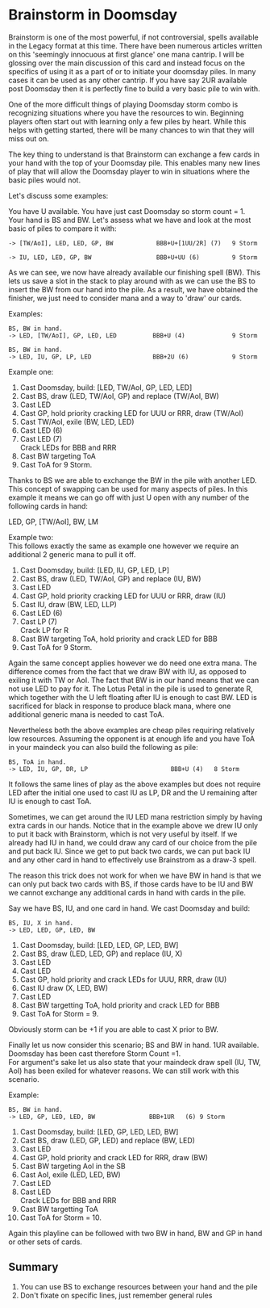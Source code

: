 # Brainstorm in Doomsday

Brainstorm is one of the most powerful, if not controversial, spells available
in the Legacy format at this time. There have been numerous articles
written on this 'seemingly innocuous at first glance' one mana
cantrip. I will be glossing over the main discussion of this card and
instead focus on the specifics of using it as a part of or to initiate
your doomsday piles. In many cases it can be used as any other cantrip.
If you have say 2UR available post Doomsday then it is perfectly fine to
build a very basic pile to win with.

One of the more difficult things of playing Doomsday storm combo is recognizing
situations where you have the resources to win.
Beginning players often start out with learning only a few piles by heart. While
this helps with getting started, there will be many chances to win that they will miss out on.

The key thing to understand is that Brainstorm can exchange a few cards in your hand
with the top of your Doomsday pile. This enables many new lines of play that will
allow the Doomsday player to win in situations where the basic piles would not.

Let's discuss some examples:

You have U available. You have just cast Doomsday so storm
count = 1. Your hand is BS and BW. Let's assess what we have and look at the
most basic of piles to compare it with:

```
-> [TW/AoI], LED, LED, GP, BW            BBB+U+[1UU/2R] (7)   9 Storm

-> IU, LED, LED, GP, BW                  BBB+U+UU (6)         9 Storm
```

As we can see, we now have already available our finishing spell (BW).
This lets us save a slot in the stack to play around with as we can
use the BS to insert the BW from our hand into the pile. As a result,
we have obtained the finisher, we just need to consider mana and a way to
'draw' our cards.

Examples:
```
BS, BW in hand.
-> LED, [TW/AoI], GP, LED, LED          BBB+U (4)             9 Storm

BS, BW in hand.
-> LED, IU, GP, LP, LED                 BBB+2U (6)            9 Storm
```

Example one:   
1. Cast Doomsday, build: [LED, TW/AoI, GP, LED, LED]   
2. Cast BS, draw (LED, TW/AoI, GP) and replace (TW/AoI, BW)   
3. Cast LED      
4. Cast GP, hold priority cracking LED for UUU or RRR, draw (TW/AoI)   
5. Cast TW/AoI, exile (BW, LED, LED)   
6. Cast LED (6)   
7. Cast LED (7)   
Crack LEDs for BBB and RRR   
8. Cast BW targeting ToA  
9. Cast ToA for 9 Storm.   

Thanks to BS we are able to exchange the BW in the pile with another LED. This
concept of swapping can be used for many aspects of piles. In this example it means
we can go off with just U open with any number of the following cards in hand:    

LED, GP, [TW/AoI], BW, LM    

Example two:    
This follows exactly the same as example one however we require an additional 2 generic mana
to pull it off.   
1. Cast Doomsday, build: [LED, IU, GP, LED, LP]   
2. Cast BS, draw (LED, TW/AoI, GP) and replace (IU, BW)   
3. Cast LED      
4. Cast GP, hold priority cracking LED for UUU or RRR, draw (IU)   
5. Cast IU, draw (BW, LED, LLP)   
6. Cast LED (6)   
7. Cast LP (7)   
Crack LP for R   
8. Cast BW targeting ToA, hold priority and crack LED for BBB      
9. Cast ToA for 9 Storm.   

Again the same concept applies however we do need one extra mana. The difference comes
from the fact that we draw BW with IU, as opposed to exiling it with TW or AoI. The fact
that BW is in our hand means that we can not use LED to pay for it. The Lotus Petal in the
pile is used to generate R, which together with the U left floating after IU is enough
to cast BW. LED is sacrificed for black in response to produce black mana, where one
additional generic mana is needed to cast ToA.

Nevertheless both the above examples are cheap piles requiring relatively low resources. 
Assuming the opponent is at enough life and you have ToA in your maindeck you can also build 
the following as pile:

```
BS, ToA in hand.
-> LED, IU, GP, DR, LP                       BBB+U (4)   8 Storm
```

It follows the same lines of play as the above examples but does not require LED after the initial
one used to cast IU as LP, DR and the U remaining after IU is enough to cast ToA. 

Sometimes, we can get around the IU LED mana restriction simply by having extra cards in
our hands. Notice that in the example above we drew IU only to put it back with
Brainstorm, which is not very useful by itself. If we already had IU in hand, we could
draw any card of our choice from the pile and put back IU. Since we get to put back two
cards, we can put back IU and any other card in hand to effectively use Brainstrom as a
draw-3 spell.

The reason this trick does not work for when we have BW in hand is that we can only put
back two cards with BS, if those cards have to be IU and BW we cannot exchange any
additional cards in hand with cards in the pile.

Say we have BS, IU, and one card in hand. We cast Doomsday and build:

```
BS, IU, X in hand.
-> LED, LED, GP, LED, BW 
```

1. Cast Doomsday, build: [LED, LED, GP, LED, BW]  
2. Cast BS, draw (LED, LED, GP) and replace (IU, X)   
3. Cast LED     
4. Cast LED      
5. Cast GP, hold priority and crack LEDs for UUU, RRR, draw (IU)      
6. Cast IU draw (X, LED, BW)   
7. Cast LED     
8. Cast BW targetting ToA, hold priority and crack LED for BBB       
9. Cast ToA for Storm = 9. 

Obviously storm can be +1 if you are able to cast X prior to BW. 

Finally let us now consider this scenario;  BS and BW in hand. 1UR available.    
Doomsday has been cast therefore Storm Count =1.   
For argument's sake let us also state that your maindeck draw spell (IU, TW, AoI) 
has been exiled for whatever reasons. We can still work with this scenario.    

Example:   
```
BS, BW in hand.
-> LED, GP, LED, LED, BW               BBB+1UR   (6) 9 Storm
```

1. Cast Doomsday, build: [LED, GP, LED, LED, BW]   
2. Cast BS, draw (LED, GP, LED) and replace (BW, LED)   
3. Cast LED    
4. Cast GP, hold priority and crack LED for RRR, draw (BW)   
5. Cast BW targeting AoI in the SB   
6. Cast AoI, exile (LED, LED, BW)   
7. Cast LED    
8. Cast LED    
Crack LEDs for BBB and RRR   
9. Cast BW  targetting ToA   
10. Cast ToA for Storm = 10.  

Again this playline can be followed with two BW in hand, BW and GP in hand or 
other sets of cards.   

## Summary

1. You can use BS to exchange resources between your hand and the pile
2. Don't fixate on specific lines, just remember general rules
